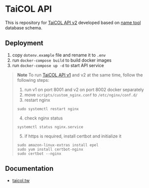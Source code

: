 # TaiCOL API

This is repository for [TaiCOL API v2](https://taicol.tw/api) developed based on [name tool](https://github.com/TaiBIF/taicol-2021) database schema.

## Deployment

1. copy `dotenv.example` file and rename it to `.env`
2. run `docker-compose build` to build docker images
3. run `docker-compose up -d` to start API service

> **Note**
> To run [TaiCOL API v1](https://github.com/TaiBIF/taicol-test) and v2 at the same time, follow the following steps:
> 1. run v1 on port 8001 and v2 on port 8002 docker separately
> 2. move `scripts/custom_nginx.conf` to `/etc/nginx/conf.d/`
> 3. restart nginx
> ```
> sudo systemctl restart nginx
> ```
> 4. check nginx status
> ```
> systemctl status nginx.service
> ```
> 5. if https is required, install certbot and initialize it
> ```
> sudo amazon-linux-extras install epel
> sudo yum install certbot-nginx
> sudo certbot --nginx
> ```

## Documentation

- [taicol.tw](https://taicol.tw/api)
